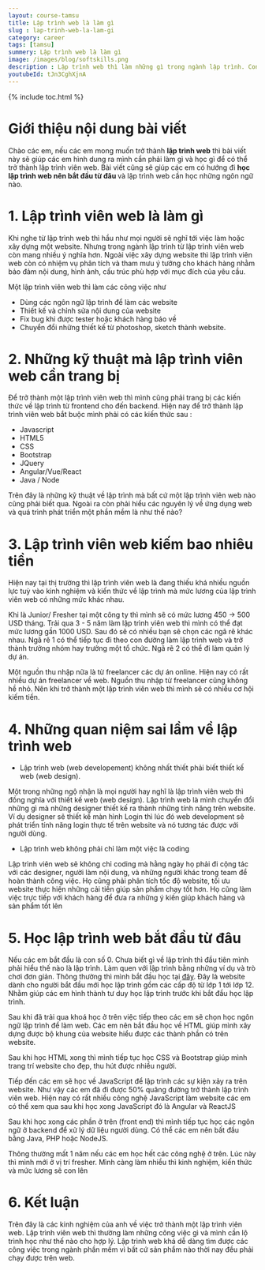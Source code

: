 ```yaml
---
layout: course-tamsu
title: Lập trình web là làm gì
slug : lap-trinh-web-la-lam-gi
category: career
tags: [tamsu]
summery: Lập trình web là làm gì   
image: /images/blog/softskills.png
description : Lập trình web thì làm những gì trong ngành lập trình. Con đường thăng tiến trong học lập trình web như thế nào. Các vị trí có thể đảm nhận trong ngành lập trình. Mức lương và các công nghệ cần thiết để trở thành lập trình web. 
youtubeId: tJn3CghXjnA
---
```


{% include toc.html %}

# **Giới thiệu nội dung bài viết**

Chào các em, nếu các em mong muốn trở thành <b>lập trình web</b> thì bài viết này sẽ giúp các em hình dung ra mình cần phải làm gì và học gì để có thể trở thành lập trình viên web. Bài viết cũng sẽ giúp các em có hướng đi <b>học lập trình web nên bắt đầu từ đâu </b> và lập trình web cần học những ngôn ngữ nào.

# **1. Lập trình viên web là làm gì**

Khi nghe từ lập trình web thì hầu như mọi người sẽ nghĩ tới việc làm hoặc xây dựng một website. Nhưng trong ngành lập trình từ lập trình viên web còn mang nhiều ý nghĩa hơn. Ngoài việc xây dựng website thì lập trình viên web còn có nhiệm vụ phân tích và tham mưu ý tưởng cho khách hàng nhằm bảo đảm nội dung, hình ảnh, cấu trúc phù hợp với mục đích của yêu cầu.

Một lập trình viên web thì làm các công việc như

- Dùng các ngôn ngữ lập trình để làm các website
- Thiết kế và chỉnh sửa nội dung của website 
- Fix bug khi được tester hoặc khách hàng báo về
- Chuyển đổi những thiết kế từ photoshop, sketch thành website. 

# **2. Những kỹ thuật mà lập trình viên web cần trang bị**

Để trở thành một lập trình viên web thì mình cũng phải trang bị các kiến thức về lập trình từ frontend cho đến backend. Hiện nay để trở thành lập trình viên web bắt buộc mình phải có các kiến thức sau :

- Javascript
- HTML5
- CSS
- Bootstrap
- JQuery
- Angular/Vue/React
- Java / Node

Trên đây là những kỹ thuật về lập trình mà bất cứ một lập trình viên web nào cũng phải biết qua. Ngoài ra còn phải hiểu các nguyên lý về ứng dụng web và quá trình phát triển một phần mềm là như thế nào? 

# **3. Lập trình viên web kiếm bao nhiêu tiền**

Hiện nay tại thị trường thì lập trình viên web là đang thiếu khá nhiều nguồn lực tuỳ vào kinh nghiệm và kiến thức về lập trình mà mức lương của lập trình viên web có những mức khác nhau. 

Khi là Junior/ Fresher tại một công ty thì mình sẽ có mức lương 450 -> 500 USD tháng. Trải qua 3 - 5 năm làm lập trình viên web thì mình có thể đạt mức lương gần 1000 USD. Sau đó sẽ có nhiều bạn sẽ chọn các ngã rẽ khác nhau. Ngã rẽ 1 có thể tiếp tục đi theo con đường làm lập trình web và trở thành trưởng nhóm hay trưởng một tổ chức. Ngã rẽ 2 có thể đi làm quản lý dự án.

Một nguồn thu nhập nữa là từ freelancer các dự án online. Hiện nay có rất nhiều dự án freelancer về web. Nguồn thu nhập từ freelancer cũng không hề nhỏ. Nên khi trở thành một lập trình viên web thì mình sẽ có nhiều cơ hội kiếm tiền. 

# **4. Những quan niệm sai lầm về lập trình web**

- Lập trình web (web developement) không nhất thiết phải biết thiết kế web (web design).

Một trong những ngộ nhận là mọi người hay nghĩ là lập trình viên web thì đồng nghĩa với thiết kế web (web design). Lập trình web là mình chuyển đổi những gì mà những designer thiết kế ra thành những tính năng trên website. Ví dụ designer sẽ thiết kế màn hình Login thì lúc đó web development sẽ phát triển tính năng login thực tế trên website và nó tương tác được với người dùng.

- Lập trình web không phải chỉ làm một việc là coding

Lập trình viên web sẽ không chỉ coding mà hằng ngày họ phải đi cộng tác với các designer, người làm nội dung, và những người khác trong team để hoàn thành công việc. Họ cũng phải phân tích tốc độ website, tối ưu website thực hiện những cải tiến giúp sản phẩm chạy tốt hơn. Họ cũng làm việc trực tiếp với khách hàng để đưa ra những ý kiến giúp khách hàng và sản phẩm tốt lên

# **5. Học lập trình web bắt đầu từ đâu**

Nếu các em bắt đầu là con số 0. Chưa biết gì về lập trình thì đầu tiên mình phải hiểu thế nào là lập trình. Làm quen với lập trình bằng những ví dụ và trò chơi đơn giản. Thông thường thì mình bắt đầu học tại [đây](https://code.org/). Đây là website dành cho người bắt đầu mới học lập trình gồm các cấp độ từ lớp 1 tới lớp 12. Nhằm giúp các em hình thành tư duy học lập trình trước khi bắt đầu học lập trình.

Sau khi đã trải qua khoá học ở trên việc tiếp theo các em sẽ chọn học ngôn ngữ lập trình để làm web. Các em nên bắt đầu học về HTML giúp mình xây dựng được bộ khung của website hiểu được các thành phần có trên website. 

Sau khi học HTML xong thì mình tiếp tục học CSS và Bootstrap giúp mình trang trí website cho đẹp, thu hút được nhiều người.

Tiếp đến các em sẽ học về JavaScript để lập trình các sự kiện xảy ra trên website. Như vậy các em đã đi được 50% quãng đường trở thành lập trình viên web. Hiện nay có rất nhiều công nghệ JavaScript làm website các em có thể xem qua sau khi học xong JavaScript đó là Angular và ReactJS

Sau khi học xong các phần ở trên (front end) thì mình tiếp tục học các ngôn ngữ ở backend để xử lý dữ liệu người dùng. Có thể các em nên bất đầu bằng Java, PHP hoặc NodeJS.

Thông thường mất 1 năm nếu các em học hết các công nghệ ở trên. Lúc này thì mình mới ở vị trí fresher. Mình càng làm nhiều thì kinh nghiệm, kiến thức và mức lương sẽ con lên

# **6. Kết luận**

Trên đây là các kinh nghiệm của anh về việc trở thành một lập trình viên web. Lập trình viên web thì thường làm những công việc gì và mình cần lộ trình học như thế nào cho hợp lý. Lập trình web khá dễ dàng tìm được các công việc trong ngành phần mềm vì bất cứ sản phẩm nào thời nay đều phải chạy được trên web.













